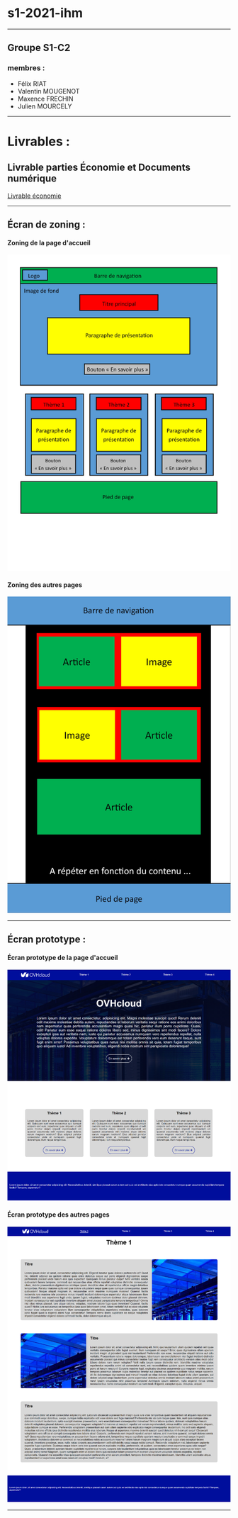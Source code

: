 # s1-2021-ihm

---

## Groupe S1-C2
 
 ### membres :
  - Félix RIAT
  - Valentin MOUGENOT
  - Maxence FRECHIN
  - Julien MOURCELY

---
# Livrables :

## Livrable parties Économie et Documents numérique
[Livrable économie](S1-C2_Felix-RIAT_Maxence-FRECHIN_Julien-MOURCELY_Valentin-MOUGENOT.pdf)

---

## Écran de zoning :

#### Zoning de la page d'accueil

![écran de zoning](doc/ecran_zoning.jpg)

#### Zoning des autres pages

![écran de zoning articles](doc/ecran_zoning_article.jpg)

---

## Écran prototype :

#### Écran prototype de la page d'accueil

![écran prototype](doc/ecran_prototype_accueil.png)

#### Écran prototype des autres pages

![écran prototype articles](doc/ecran_prototype_article.png)

---


